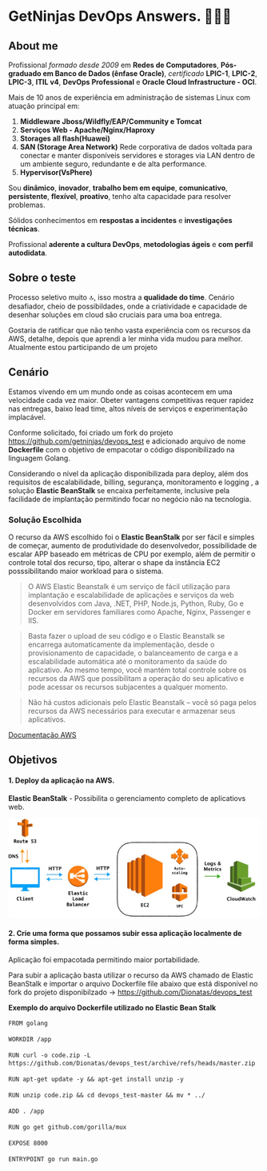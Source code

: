 # GetNinjas DevOps Answers. 🚀🚀🚀

## About me

Profissional *formado desde 2009* em **Redes de Computadores**, **Pós-graduado em Banco de Dados (ênfase Oracle)**, *certificado* **LPIC-1**, **LPIC-2**, **LPIC-3**, **ITIL v4**, **DevOps Professional** e **Oracle Cloud Infrastructure - OCI**.

Mais de 10 anos de experiência em administração de sistemas Linux com atuação principal em:
1) **Middleware Jboss/Wildfly/EAP/Community e Tomcat**
2) **Serviços Web - Apache/Nginx/Haproxy**
3) **Storages all flash(Huawei)**
4) **SAN (Storage Area Network)** Rede corporativa de dados voltada para conectar e manter disponíveis servidores e storages via LAN dentro de um ambiente seguro, redundante e de alta performance.
4) **Hypervisor(VsPhere)**<br>

Sou **dinâmico**, **inovador**, **trabalho bem em equipe**, **comunicativo**, **persistente**, **flexível**, **proativo**, tenho alta capacidade para resolver problemas. <br>

Sólidos conhecimentos em **respostas a incidentes** e **investigações técnicas**. <br>

Profissional **aderente a cultura DevOps**, **metodologias ágeis** e **com perfil autodidata**. <br>


## Sobre o teste
Processo seletivo muito 🔝, isso mostra a **qualidade do time**. Cenário desafiador, cheio de possibildades, onde a criatividade e capacidade de desenhar soluções em cloud são cruciais para uma boa entrega.<br>

Gostaria de ratificar que não tenho vasta experiência com os recursos da AWS, detalhe, depois que aprendi a ler minha vida mudou para melhor. Atualmente estou participando de um projeto 


## Cenário
Estamos vivendo em um mundo onde as coisas acontecem em uma velocidade cada vez maior. Obeter vantagens competitivas requer rapidez nas entregas, baixo lead time, altos níveis de serviços e experimentação implacável. <br>

Conforme solicitado, foi criado um fork do projeto https://github.com/getninjas/devops_test e adicionado arquivo de nome **Dockerfile** com o objetivo de empacotar o código disponibilizado na linguagem Golang.

Considerando o nível da aplicação disponibilizada para deploy, além dos requisitos de escalabilidade, billing, segurança, monitoramento e logging , a solução **Elastic BeanStalk** se encaixa perfeitamente, inclusive pela facilidade de implantação permitindo focar no negócio não na tecnologia. 


### Solução Escolhida 
O recurso da AWS escolhido foi o **Elastic BeanStalk** por ser fácil e simples de começar, aumento de produtividade do desenvolvedor, possibilidade de escalar APP baseado em métricas de CPU por exemplo, além de permitir o controle total dos recurso, tipo, alterar o shape da instância EC2 posssibilitando maior workload para o sistema. <br>


>O AWS Elastic Beanstalk é um serviço de fácil utilização para implantação e escalabilidade de aplicações e serviços da web desenvolvidos com Java, .NET, PHP, Node.js, Python, Ruby, Go e Docker em servidores familiares como Apache, Nginx, Passenger e IIS.<br>

>Basta fazer o upload de seu código e o Elastic Beanstalk se encarrega automaticamente da implementação, desde o provisionamento de capacidade, o balanceamento de carga e a escalabilidade automática até o monitoramento da saúde do aplicativo. Ao mesmo tempo, você mantém total controle sobre os recursos da AWS que possibilitam a operação do seu aplicativo e pode acessar os recursos subjacentes a qualquer momento.<br>

>Não há custos adicionais pelo Elastic Beanstalk – você só paga pelos recursos da AWS necessários para executar e armazenar seus aplicativos.

[Documentação AWS](https://aws.amazon.com/pt/elasticbeanstalk/)


## Objetivos

#### 1. Deploy da aplicação na AWS.

**Elastic BeanStalk** - Possibilita o gerenciamento completo de aplicatiovs web. <br>

![Arquitetura da Solução](./images/architecture.jpg)

#### 2. Crie uma forma que possamos subir essa aplicação localmente de forma simples.
Aplicação foi empacotada permitindo maior portabilidade. <br>

Para subir a aplicação basta utilizar o recurso da AWS chamado de Elastic BeanStalk e importar o arquivo Dockerfile file abaixo que está disponível no fork do projeto disponibilzado -> https://github.com/Dionatas/devops_test <br>

**Exemplo do arquivo Dockerfile utilizado no Elastic Bean Stalk**

```
FROM golang

WORKDIR /app

RUN curl -o code.zip -L https://github.com/Dionatas/devops_test/archive/refs/heads/master.zip

RUN apt-get update -y && apt-get install unzip -y

RUN unzip code.zip && cd devops_test-master && mv * ../

ADD . /app

RUN go get github.com/gorilla/mux

EXPOSE 8000

ENTRYPOINT go run main.go

```